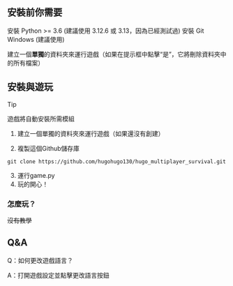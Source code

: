 ## 安裝前你需要
安裝 Python >= 3.6 (建議使用 3.12.6 或 3.13，因為已經測試過)
安裝 Git
Windows (建議使用)

建立一個**單獨**的資料夾來運行遊戲（如果在提示框中點擊“是”，它將刪除資料夾中的所有檔案）

## 安裝與遊玩
> [!TIP]
> 遊戲將自動安裝所需模組
1. 建立一個單獨的資料夾來運行遊戲（如果還沒有創建）
<!-- 2. 執行 game_updater.py 來安裝/更新遊戲
3. 等待下載並安裝/更新完成
4. 關閉更新器的視窗
5. 打開game.py
6. 玩得開心！ -->
2. 複製這個Github儲存庫
```
git clone https://github.com/hugohugo130/hugo_multiplayer_survival.git

```
3. 運行game.py
4. 玩的開心！

### 怎麼玩？
~~沒有教學~~

## Q&A
Q：如何更改遊戲語言？

A：打開遊戲設定並點擊更改語言按鈕